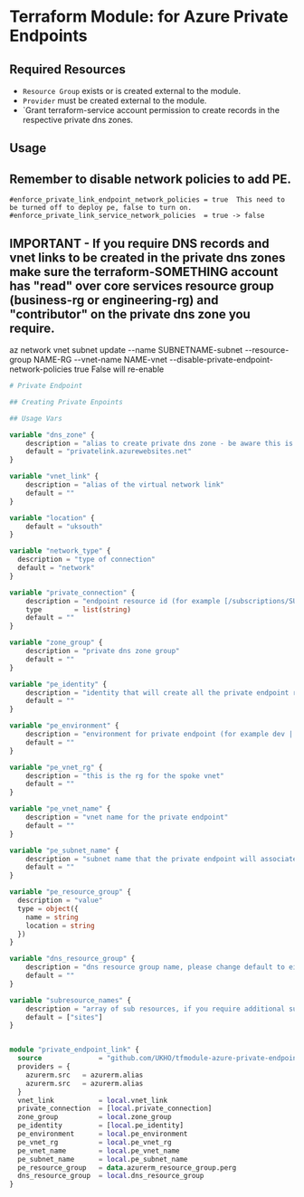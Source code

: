 # Terraform Module: for Azure Private Endpoints

##

## Required Resources

- `Resource Group` exists or is created external to the module.
- `Provider` must be created external to the module.
- `Grant terraform-service account permission to create records in the respective private dns zones.

## Usage

## Remember to disable network policies to add PE.
    #enforce_private_link_endpoint_network_policies = true  This need to be turned off to deploy pe, false to turn on.
    #enforce_private_link_service_network_policies  = true -> false

## IMPORTANT - If you require DNS records and vnet links to be created in the private dns zones make sure the terraform-SOMETHING account has "read" over core services resource group (business-rg or engineering-rg) and "contributor" on the private dns zone you require.

az network vnet subnet update --name SUBNETNAME-subnet --resource-group NAME-RG --vnet-name NAME-vnet --disable-private-endpoint-network-policies true
False will re-enable

```terraform
# Private Endpoint

## Creating Private Enpoints

## Usage Vars

variable "dns_zone" {
    description = "alias to create private dns zone - be aware this is dependant on the endpoint"
    default = "privatelink.azurewebsites.net"
}

variable "vnet_link" {
    description = "alias of the virtual network link"
    default = ""  
}

variable "location" {
    default = "uksouth"
}

variable "network_type" {
  description = "type of connection"
  default = "network"
}

variable "private_connection" {
    description = "endpoint resource id (for example [/subscriptions/SUBID/resourceGroups/RGNAME/providers/Microsoft.Web/sites/APP_SERVICE_NAME])"
    type        = list(string)
    default = ""
}

variable "zone_group" {
    description = "private dns zone group"
    default = ""   
}

variable "pe_identity" {
    description = "identity that will create all the private endpoint resources required"
    default = ""
}

variable "pe_environment" {
    description = "environment for private endpoint (for example dev | prd | qa | pre)"
    default = ""
}

variable "pe_vnet_rg" {
    description = "this is the rg for the spoke vnet"
    default = ""
}

variable "pe_vnet_name" {
    description = "vnet name for the private endpoint"
    default = ""
}

variable "pe_subnet_name" {
    description = "subnet name that the private endpoint will associate"
    default = ""
}

variable "pe_resource_group" {
  description = "value"
  type = object({
    name = string
    location = string
  })
}

variable "dns_resource_group" {
    description = "dns resource group name, please change default to either business-rg or engineering-rg" 
    default = ""
}

variable "subresource_names" {
    description = "array of sub resources, if you require additional subresources please define"
    default = ["sites"]
}


module "private_endpoint_link" {
  source              = "github.com/UKHO/tfmodule-azure-private-endpoint-private-link?ref=0.5.0"
  providers = {
    azurerm.src   = azurerm.alias
    azurerm.src   = azurerm.alias
  }
  vnet_link           = local.vnet_link
  private_connection  = [local.private_connection]
  zone_group          = local.zone_group 
  pe_identity         = [local.pe_identity] 
  pe_environment      = local.pe_environment 
  pe_vnet_rg          = local.pe_vnet_rg  
  pe_vnet_name        = local.pe_vnet_name
  pe_subnet_name      = local.pe_subnet_name
  pe_resource_group   = data.azurerm_resource_group.perg
  dns_resource_group  = local.dns_resource_group
}
